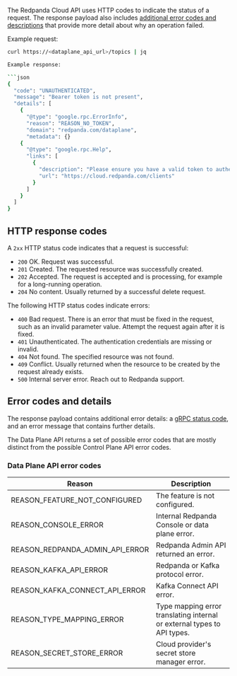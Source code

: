 The Redpanda Cloud API uses HTTP codes to indicate the status of a request. The response payload also includes [additional error codes and descriptions](#error-codes-and-details) that provide more detail about why an operation failed.

Example request:

```bash
curl https://<dataplane_api_url>/topics | jq

Example response:

```json
{
  "code": "UNAUTHENTICATED",
  "message": "Bearer token is not present",
  "details": [
    {
      "@type": "google.rpc.ErrorInfo",
      "reason": "REASON_NO_TOKEN",
      "domain": "redpanda.com/dataplane",
      "metadata": {}
    {
      "@type": "google.rpc.Help",
      "links": [
        {
          "description": "Please ensure you have a valid token to authenticate against the API. If you don't have a token, create a client and follow the instructions to request a token.",
          "url": "https://cloud.redpanda.com/clients"
        }
      ]
    }
  ]
}
```

## HTTP response codes

A `2xx` HTTP status code indicates that a request is successful:

- `200` OK. Request was successful.
- `201` Created. The requested resource was successfully created.
- `202` Accepted. The request is accepted and is processing, for example for a long-running operation.
- `204` No content. Usually returned by a successful delete request.

The following HTTP status codes indicate errors:

- `400` Bad request. There is an error that must be fixed in the request, such as an invalid parameter value. Attempt the request again after it is fixed.
- `401` Unauthenticated. The authentication credentials are missing or invalid.
- `404` Not found. The specified resource was not found.
- `409` Conflict. Usually returned when the resource to be created by the request already exists.
- `500` Internal server error. Reach out to Redpanda support.

## Error codes and details

The response payload contains additional error details: a [gRPC status code](https://grpc.io/docs/guides/status-codes/), and an error message that contains further details. 

The Data Plane API returns a set of possible error codes that are mostly distinct from the possible Control Plane API error codes.

### Data Plane API error codes

| Reason | Description |
|--------|-------------|
| REASON_FEATURE_NOT_CONFIGURED | The feature is not configured. |
| REASON_CONSOLE_ERROR | Internal Redpanda Console or data plane error. |
| REASON_REDPANDA_ADMIN_API_ERROR | Redpanda Admin API returned an error. |
| REASON_KAFKA_API_ERROR | Redpanda or Kafka protocol error. |
| REASON_KAFKA_CONNECT_API_ERROR | Kafka Connect API error. |
| REASON_TYPE_MAPPING_ERROR | Type mapping error translating internal or external types to API types. |
| REASON_SECRET_STORE_ERROR | Cloud provider's secret store manager error. |